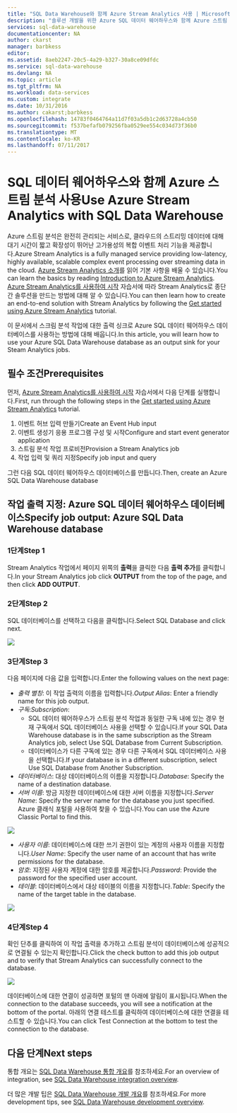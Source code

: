 ```yaml
---
title: "SQL Data Warehouse와 함께 Azure Stream Analytics 사용 | Microsoft Docs"
description: "솔루션 개발을 위한 Azure SQL 데이터 웨어하우스와 함께 Azure 스트림 분석 사용을 위한 팁"
services: sql-data-warehouse
documentationcenter: NA
author: ckarst
manager: barbkess
editor: 
ms.assetid: 8aeb2247-20c5-4a29-b327-30a8ce09dfdc
ms.service: sql-data-warehouse
ms.devlang: NA
ms.topic: article
ms.tgt_pltfrm: NA
ms.workload: data-services
ms.custom: integrate
ms.date: 10/31/2016
ms.author: cakarst;barbkess
ms.openlocfilehash: 14783f0464764a11d7f03a5db1c2d63728a4cb50
ms.sourcegitcommit: f537befafb079256fba0529ee554c034d73f36b0
ms.translationtype: MT
ms.contentlocale: ko-KR
ms.lasthandoff: 07/11/2017
---
```

# <a name="use-azure-stream-analytics-with-sql-data-warehouse"></a><span data-ttu-id="bdaa1-103">SQL 데이터 웨어하우스와 함께 Azure 스트림 분석 사용</span><span class="sxs-lookup"><span data-stu-id="bdaa1-103">Use Azure Stream Analytics with SQL Data Warehouse</span></span>
<span data-ttu-id="bdaa1-104">Azure 스트림 분석은 완전히 관리되는 서비스로, 클라우드의 스트리밍 데이터에 대해 대기 시간이 짧고 확장성이 뛰어난 고가용성의 복합 이벤트 처리 기능을 제공합니다.</span><span class="sxs-lookup"><span data-stu-id="bdaa1-104">Azure Stream Analytics is a fully managed service providing low-latency, highly available, scalable complex event processing over streaming data in the cloud.</span></span> <span data-ttu-id="bdaa1-105">[Azure Stream Analytics 소개][Introduction to Azure Stream Analytics]를 읽어 기본 사항을 배울 수 있습니다.</span><span class="sxs-lookup"><span data-stu-id="bdaa1-105">You can learn the basics by reading [Introduction to Azure Stream Analytics][Introduction to Azure Stream Analytics].</span></span> <span data-ttu-id="bdaa1-106">[Azure Stream Analytics를 사용하여 시작][Get started using Azure Stream Analytics] 자습서에 따라 Stream Analytics로 종단간 솔루션을 만드는 방법에 대해 알 수 있습니다.</span><span class="sxs-lookup"><span data-stu-id="bdaa1-106">You can then learn how to create an end-to-end solution with Stream Analytics by following the [Get started using Azure Stream Analytics][Get started using Azure Stream Analytics] tutorial.</span></span>

<span data-ttu-id="bdaa1-107">이 문서에서 스크림 분석 작업에 대한 출력 싱크로 Azure SQL 데이터 웨어하우스 데이터베이스를 사용하는 방법에 대해 배웁니다.</span><span class="sxs-lookup"><span data-stu-id="bdaa1-107">In this article, you will learn how to use your Azure SQL Data Warehouse database as an output sink for your Steam Analytics jobs.</span></span>

## <a name="prerequisites"></a><span data-ttu-id="bdaa1-108">필수 조건</span><span class="sxs-lookup"><span data-stu-id="bdaa1-108">Prerequisites</span></span>
<span data-ttu-id="bdaa1-109">먼저, [Azure Stream Analytics를 사용하여 시작][Get started using Azure Stream Analytics] 자습서에서 다음 단계를 실행합니다.</span><span class="sxs-lookup"><span data-stu-id="bdaa1-109">First, run through the following steps in the [Get started using Azure Stream Analytics][Get started using Azure Stream Analytics] tutorial.</span></span>  

1. <span data-ttu-id="bdaa1-110">이벤트 허브 입력 만들기</span><span class="sxs-lookup"><span data-stu-id="bdaa1-110">Create an Event Hub input</span></span>
2. <span data-ttu-id="bdaa1-111">이벤트 생성기 응용 프로그램 구성 및 시작</span><span class="sxs-lookup"><span data-stu-id="bdaa1-111">Configure and start event generator application</span></span>
3. <span data-ttu-id="bdaa1-112">스트림 분석 작업 프로비전</span><span class="sxs-lookup"><span data-stu-id="bdaa1-112">Provision a Stream Analytics job</span></span>
4. <span data-ttu-id="bdaa1-113">작업 입력 및 쿼리 지정</span><span class="sxs-lookup"><span data-stu-id="bdaa1-113">Specify job input and query</span></span>

<span data-ttu-id="bdaa1-114">그런 다음 SQL 데이터 웨어하우스 데이터베이스를 만듭니다.</span><span class="sxs-lookup"><span data-stu-id="bdaa1-114">Then, create an Azure SQL Data Warehouse database</span></span>

## <a name="specify-job-output-azure-sql-data-warehouse-database"></a><span data-ttu-id="bdaa1-115">작업 출력 지정: Azure SQL 데이터 웨어하우스 데이터베이스</span><span class="sxs-lookup"><span data-stu-id="bdaa1-115">Specify job output: Azure SQL Data Warehouse database</span></span>
### <a name="step-1"></a><span data-ttu-id="bdaa1-116">1단계</span><span class="sxs-lookup"><span data-stu-id="bdaa1-116">Step 1</span></span>
<span data-ttu-id="bdaa1-117">Stream Analytics 작업에서 페이지 위쪽의 **출력**을 클릭한 다음 **출력 추가**를 클릭합니다.</span><span class="sxs-lookup"><span data-stu-id="bdaa1-117">In your Stream Analytics job click **OUTPUT** from the top of the page, and then click **ADD OUTPUT**.</span></span>

### <a name="step-2"></a><span data-ttu-id="bdaa1-118">2단계</span><span class="sxs-lookup"><span data-stu-id="bdaa1-118">Step 2</span></span>
<span data-ttu-id="bdaa1-119">SQL 데이터베이스를 선택하고 다음을 클릭합니다.</span><span class="sxs-lookup"><span data-stu-id="bdaa1-119">Select SQL Database and click next.</span></span>

![][add-output]

### <a name="step-3"></a><span data-ttu-id="bdaa1-120">3단계</span><span class="sxs-lookup"><span data-stu-id="bdaa1-120">Step 3</span></span>
<span data-ttu-id="bdaa1-121">다음 페이지에 다음 값을 입력합니다.</span><span class="sxs-lookup"><span data-stu-id="bdaa1-121">Enter the following values on the next page:</span></span>

* <span data-ttu-id="bdaa1-122">*출력 별칭*: 이 작업 출력의 이름을 입력합니다.</span><span class="sxs-lookup"><span data-stu-id="bdaa1-122">*Output Alias*: Enter a friendly name for this job output.</span></span>
* <span data-ttu-id="bdaa1-123">*구독*:</span><span class="sxs-lookup"><span data-stu-id="bdaa1-123">*Subscription*:</span></span>
  * <span data-ttu-id="bdaa1-124">SQL 데이터 웨어하우스가 스트림 분석 작업과 동일한 구독 내에 있는 경우 현재 구독에서 SQL 데이터베이스 사용을 선택할 수 있습니다.</span><span class="sxs-lookup"><span data-stu-id="bdaa1-124">If your SQL Data Warehouse database is in the same subscription as the Stream Analytics job, select Use SQL Database from Current Subscription.</span></span>
  * <span data-ttu-id="bdaa1-125">데이터베이스가 다른 구독에 있는 경우 다른 구독에서 SQL 데이터베이스 사용을 선택합니다.</span><span class="sxs-lookup"><span data-stu-id="bdaa1-125">If your database is in a different subscription, select Use SQL Database from Another Subscription.</span></span>
* <span data-ttu-id="bdaa1-126">*데이터베이스*: 대상 데이터베이스의 이름을 지정합니다.</span><span class="sxs-lookup"><span data-stu-id="bdaa1-126">*Database*: Specify the name of a destination database.</span></span>
* <span data-ttu-id="bdaa1-127">*서버 이름*: 방금 지정한 데이터베이스에 대한 서버 이름을 지정합니다.</span><span class="sxs-lookup"><span data-stu-id="bdaa1-127">*Server Name*: Specify the server name for the database you just specified.</span></span> <span data-ttu-id="bdaa1-128">Azure 클래식 포털을 사용하여 찾을 수 있습니다.</span><span class="sxs-lookup"><span data-stu-id="bdaa1-128">You can use the Azure Classic Portal to find this.</span></span>

![][server-name]

* <span data-ttu-id="bdaa1-129">*사용자 이름*: 데이터베이스에 대한 쓰기 권한이 있는 계정의 사용자 이름을 지정합니다.</span><span class="sxs-lookup"><span data-stu-id="bdaa1-129">*User Name*: Specify the user name of an account that has write permissions for the database.</span></span>
* <span data-ttu-id="bdaa1-130">*암호*: 지정된 사용자 계정에 대한 암호를 제공합니다.</span><span class="sxs-lookup"><span data-stu-id="bdaa1-130">*Password*: Provide the password for the specified user account.</span></span>
* <span data-ttu-id="bdaa1-131">*테이블*: 데이터베이스에서 대상 테이블의 이름을 지정합니다.</span><span class="sxs-lookup"><span data-stu-id="bdaa1-131">*Table*: Specify the name of the target table in the database.</span></span>

![][add-database]

### <a name="step-4"></a><span data-ttu-id="bdaa1-132">4단계</span><span class="sxs-lookup"><span data-stu-id="bdaa1-132">Step 4</span></span>
<span data-ttu-id="bdaa1-133">확인 단추를 클릭하여 이 작업 출력을 추가하고 스트림 분석이 데이터베이스에 성공적으로 연결될 수 있는지 확인합니다.</span><span class="sxs-lookup"><span data-stu-id="bdaa1-133">Click the check button to add this job output and to verify that Stream Analytics can successfully connect to the database.</span></span>

![][test-connection]

<span data-ttu-id="bdaa1-134">데이터베이스에 대한 연결이 성공하면 포털의 맨 아래에 알림이 표시됩니다.</span><span class="sxs-lookup"><span data-stu-id="bdaa1-134">When the connection to the database succeeds, you will see a notification at the bottom of the portal.</span></span> <span data-ttu-id="bdaa1-135">아래의 연결 테스트를 클릭하여 데이터베이스에 대한 연결을 테스트할 수 있습니다.</span><span class="sxs-lookup"><span data-stu-id="bdaa1-135">You can click Test Connection at the bottom to test the connection to the database.</span></span>

## <a name="next-steps"></a><span data-ttu-id="bdaa1-136">다음 단계</span><span class="sxs-lookup"><span data-stu-id="bdaa1-136">Next steps</span></span>
<span data-ttu-id="bdaa1-137">통합 개요는 [SQL Data Warehouse 통합 개요][SQL Data Warehouse integration overview]를 참조하세요.</span><span class="sxs-lookup"><span data-stu-id="bdaa1-137">For an overview of integration, see [SQL Data Warehouse integration overview][SQL Data Warehouse integration overview].</span></span>

<span data-ttu-id="bdaa1-138">더 많은 개발 팁은 [SQL Data Warehouse 개발 개요][SQL Data Warehouse development overview]를 참조하세요.</span><span class="sxs-lookup"><span data-stu-id="bdaa1-138">For more development tips, see [SQL Data Warehouse development overview][SQL Data Warehouse development overview].</span></span>

<!--Image references-->

[add-output]: ./media/sql-data-warehouse-integrate-azure-stream-analytics/add-output.png
[server-name]: ./media/sql-data-warehouse-integrate-azure-stream-analytics/dw-server-name.png
[add-database]: ./media/sql-data-warehouse-integrate-azure-stream-analytics/add-database.png
[test-connection]: ./media/sql-data-warehouse-integrate-azure-stream-analytics/test-connection.png

<!--Article references-->

[Introduction to Azure Stream Analytics]: ../stream-analytics/stream-analytics-introduction.md
[Get started using Azure Stream Analytics]: ../stream-analytics/stream-analytics-real-time-fraud-detection.md
[SQL Data Warehouse development overview]:  ./sql-data-warehouse-overview-develop.md
[SQL Data Warehouse integration overview]:  ./sql-data-warehouse-overview-integrate.md

<!--MSDN references-->

<!--Other Web references-->
[Azure Stream Analytics documentation]: http://azure.microsoft.com/documentation/services/stream-analytics/
